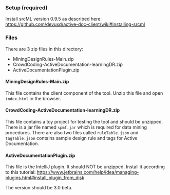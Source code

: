 ### Setup (required)

Install srcML version 0.9.5 as described here:
https://github.com/devuxd/active-doc-client/wiki#installing-srcml


### Files

There are 3 zip files in this directory:

- MiningDesignRules-Main.zip
- CrowdCoding-ActiveDocumentation-learningDR.zip
- ActiveDocumentationPlugin.zip


#### MiningDesignRules-Main.zip
This file contains the client component of the tool.
Unzip this file and open `index.html` in the browser.


#### CrowdCoding-ActiveDocumentation-learningDR.zip
This file contains a toy project for testing the tool and should be unzipped.
There is a jar file named `spmf.jar` which is required for data mining procedures.
There are also two files called `ruleTable.json` and `tagTable.json` contains sample design rule and tags for Active Documentation.


#### ActiveDocumentationPlugin.zip
This file is the IntelliJ plugin. It should NOT be unzipped.
Install it according to this tutorial:
https://www.jetbrains.com/help/idea/managing-plugins.html#install_plugin_from_disk

The version should be 3.0 beta.
